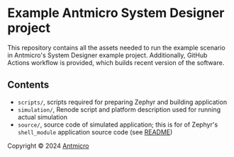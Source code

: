# Example Antmicro System Designer project

This repository contains all the assets needed to run the example scenario in Antmicro's System Designer example project.
Additionally, GitHub Actions workflow is provided, which builds recent version of the software.

## Contents

* `scripts/`, scripts required for preparing Zephyr and building application
* `simulation/`, Renode script and platform description used for running actual simulation
* `source/`, source code of simulated application; this is for of Zephyr's `shell_module` application source code (see [README](./source/README.md))

Copyright © 2024 [Antmicro](https://www.antmicro.com)
